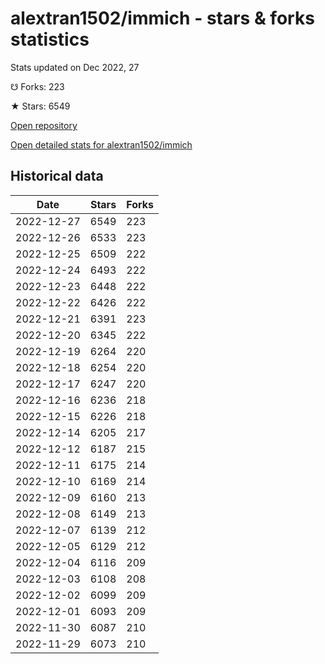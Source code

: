 # alextran1502/immich - stars & forks statistics

Stats updated on Dec 2022, 27

☋ Forks: 223

★ Stars: 6549

[Open repository](https://github.com/alextran1502/immich)

[Open detailed stats for alextran1502/immich](https://reviewgithub.com/rep/alextran1502/immich)

## Historical data
| Date | Stars | Forks |
|------|-------|-------|
| 2022-12-27 | 6549 | 223 | 
| 2022-12-26 | 6533 | 223 | 
| 2022-12-25 | 6509 | 222 | 
| 2022-12-24 | 6493 | 222 | 
| 2022-12-23 | 6448 | 222 | 
| 2022-12-22 | 6426 | 222 | 
| 2022-12-21 | 6391 | 223 | 
| 2022-12-20 | 6345 | 222 | 
| 2022-12-19 | 6264 | 220 | 
| 2022-12-18 | 6254 | 220 | 
| 2022-12-17 | 6247 | 220 | 
| 2022-12-16 | 6236 | 218 | 
| 2022-12-15 | 6226 | 218 | 
| 2022-12-14 | 6205 | 217 | 
| 2022-12-12 | 6187 | 215 | 
| 2022-12-11 | 6175 | 214 | 
| 2022-12-10 | 6169 | 214 | 
| 2022-12-09 | 6160 | 213 | 
| 2022-12-08 | 6149 | 213 | 
| 2022-12-07 | 6139 | 212 | 
| 2022-12-05 | 6129 | 212 | 
| 2022-12-04 | 6116 | 209 | 
| 2022-12-03 | 6108 | 208 | 
| 2022-12-02 | 6099 | 209 | 
| 2022-12-01 | 6093 | 209 | 
| 2022-11-30 | 6087 | 210 | 
| 2022-11-29 | 6073 | 210 | 

